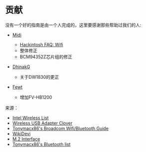 # 贡献

没有一个好的指南是由一个人完成的，这里要感谢那些帮助过我们的人:

* [Midi](https://github.com/midi1996)
  * [Hackintosh FAQ: Wifi](https://www.reddit.com/r/hackintosh/wiki/faq#wiki_wifi_compatibility)
  * 整体修正
  * BCM94352Z芯片组的修正

* [DhinakG](https://github.com/dhinakg)
  * 关于DW1830的更正

* [Fewt](https://fewt.gitbook.io/laptopguide/)
  * 增加FV-HB1200

来源：

* [Intel Wireless List](https://www.intel.ca/content/www/ca/en/support/articles/000005511/network-and-i-o/wireless-networking.html)
* [Wireless USB Adapter Clover](https://github.com/chris1111/Wireless-USB-Adapter-Clover)
* [Tonymacx86's Broadcom Wifi/Bluetooth Guide](https://www.tonymacx86.com/threads/broadcom-wifi-bluetooth-guide.242423/)
* [WikiDevi](https://wikidevi.com/wiki/Main_Page)
* [M.2 Interface](https://www.delock.de/infothek/M.2/M.2_e.html)
* [Tonymacx86's Bluetooth list](https://www.tonymacx86.com/threads/guide-how-to-get-bluetooth-and-wifi-working.275962/)

